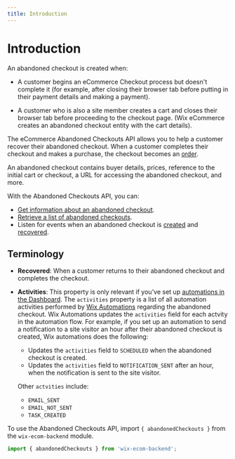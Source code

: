 ```yaml
---
title: Introduction
---
```


# Introduction

An abandoned checkout is created when:

+ A customer begins an eCommerce Checkout process but doesn't complete it (for example, after closing their browser tab before putting in their payment details and making a payment).

+ A customer who is also a site member creates a cart and closes their browser tab before proceeding to the checkout page. (Wix eCommerce creates an abandoned checkout entity with the cart details).

The eCommerce Abandoned Checkouts API allows you to help a customer recover their abandoned checkout. When a customer completes their checkout and makes a purchase, the checkout becomes an [order](https://dev.wix.com/api/rest/wix-ecommerce/orders).

An abandoned checkout contains buyer details, prices, reference to the initial cart or checkout, a URL for accessing the abandoned checkout, and more.

With the Abandoned Checkouts API, you can:

+ [Get information about an abandoned checkout](https://www.wix.com/velo/reference/wix-ecom-backend/abandonedcheckouts/getabandonedcheckout).
+ [Retrieve a list of abandoned checkouts](https://www.wix.com/velo/reference/wix-ecom-backend/abandonedcheckouts/queryabandonedcheckouts). 
+ Listen for events when an abandoned checkout is [created](https://www.wix.com/velo/reference/wix-ecom-backend/events/onabandonedcheckoutcreated) and [recovered](https://www.wix.com/velo/reference/wix-ecom-backend/events/onabandonedcheckoutrecovered). 

## Terminology

+ **Recovered**: When a customer returns to their abandoned checkout and completes the checkout.

+ **Activities**: This property is only relevant if you've set up [automations in the Dashboard](https://support.wix.com/en/article/wix-automations-creating-a-new-automation). The `activities` property is a list of all automation activities performed by [Wix Automations](https://support.wix.com/en/article/wix-automations-getting-started) regarding the abandoned checkout. Wix Automations updates the `activities` field for each actvity in the automation flow. For example, if you set up an automation to send a notification to a site visitor an hour after their abandoned checkout is created, Wix automations does the following:
  + Updates the `activities` field to `SCHEDULED` when the abandoned checkout is created. 
  + Updates the `activities` field to `NOTIFICATION_SENT` after an hour, when the notification is sent to the site visitor.

  Other `actvities` include:
    + `EMAIL_SENT` 
    + `EMAIL_NOT_SENT`
    + `TASK_CREATED` 

To use the Abandoned Checkouts API, import `{ abandonedCheckouts }` from the `wix-ecom-backend` module. 

```javascript
import { abandonedCheckouts } from 'wix-ecom-backend';
```